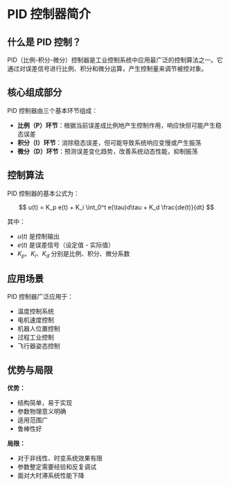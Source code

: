 # PID 控制器简介

## 什么是 PID 控制？

PID（比例-积分-微分）控制器是工业控制系统中应用最广泛的控制算法之一。它通过对误差信号进行比例、积分和微分运算，产生控制量来调节被控对象。

## 核心组成部分

PID 控制器由三个基本环节组成：

- **比例（P）环节**：根据当前误差成比例地产生控制作用，响应快但可能产生稳态误差
- **积分（I）环节**：消除稳态误差，但可能导致系统响应变慢或产生振荡
- **微分（D）环节**：预测误差变化趋势，改善系统动态性能，抑制振荡

## 控制算法

PID 控制器的基本公式为：

$$
u(t) = K_p e(t) + K_i \int_0^t e(\tau)d\tau + K_d \frac{de(t)}{dt}
$$

其中：
- $u(t)$ 是控制输出
- $e(t)$ 是误差信号（设定值 - 实际值）
- $K_p$、$K_i$、$K_d$ 分别是比例、积分、微分系数

## 应用场景

PID 控制器广泛应用于：
- 温度控制系统
- 电机速度控制
- 机器人位置控制
- 过程工业控制
- 飞行器姿态控制

## 优势与局限

**优势：**
- 结构简单，易于实现
- 参数物理意义明确
- 适用范围广
- 鲁棒性好

**局限：**
- 对于非线性、时变系统效果有限
- 参数整定需要经验和反复调试
- 面对大时滞系统性能下降
